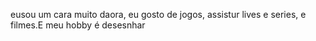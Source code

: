 eusou um cara muito daora, eu gosto de jogos, assistur lives e series, e filmes.E meu hobby é desesnhar 
